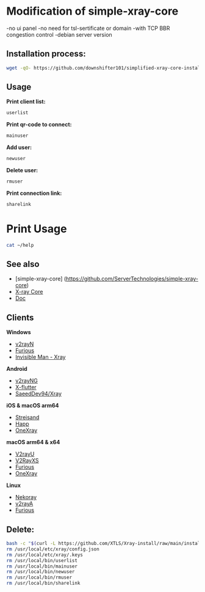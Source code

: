 # Modification of simple-xray-core
  -no ui panel
  -no need for tsl-sertificate or domain
  -with TCP BBR congestion control
  -debian server version


## Installation process:

```sh
wget -qO- https://github.com/downshifter101/simplified-xray-core-installation-script/blob/main/xray-install | bash
```

## Usage

**Print client list:**

```sh
userlist
```

**Print qr-code to connect:**

```sh
mainuser
```

**Add user:**

```sh
newuser
```

**Delete user:**

```sh
rmuser
```

**Print connection link:**

```sh
sharelink
```

# Print Usage

```sh
cat ~/help
```

## See also
- [simple-xray-core] (https://github.com/ServerTechnologies/simple-xray-core)
- [X-ray Core](https://github.com/XTLS/Xray-core)
- [Doc](https://xtls.github.io/ru/)

## Clients
**Windows**

- [v2rayN](https://github.com/2dust/v2rayN)  
- [Furious](https://github.com/LorenEteval/Furious)  
- [Invisible Man - Xray](https://github.com/InvisibleManVPN/InvisibleMan-XRayClient)  

**Android**

- [v2rayNG](https://github.com/2dust/v2rayNG)  
- [X-flutter](https://github.com/XTLS/X-flutter)  
- [SaeedDev94/Xray](https://github.com/SaeedDev94/Xray)  

**iOS & macOS arm64**

- [Streisand](https://apps.apple.com/app/streisand/id6450534064)  
- [Happ](https://apps.apple.com/app/happ-proxy-utility/id6504287215)  
- [OneXray](https://github.com/OneXray/OneXray)  

**macOS arm64 & x64**

- [V2rayU](https://github.com/yanue/V2rayU)  
- [V2RayXS](https://github.com/tzmax/V2RayXS)  
- [Furious](https://github.com/LorenEteval/Furious)  
- [OneXray](https://github.com/OneXray/OneXray)  

**Linux**

- [Nekoray](https://github.com/MatsuriDayo/nekoray)  
- [v2rayA](https://github.com/v2rayA/v2rayA)  
- [Furious](https://github.com/LorenEteval/Furious)  

## Delete:
```sh
bash -c "$(curl -L https://github.com/XTLS/Xray-install/raw/main/install-release.sh)" @ remove
rm /usr/local/etc/xray/config.json
rm /usr/local/etc/xray/.keys
rm /usr/local/bin/userlist
rm /usr/local/bin/mainuser
rm /usr/local/bin/newuser
rm /usr/local/bin/rmuser
rm /usr/local/bin/sharelink
```
